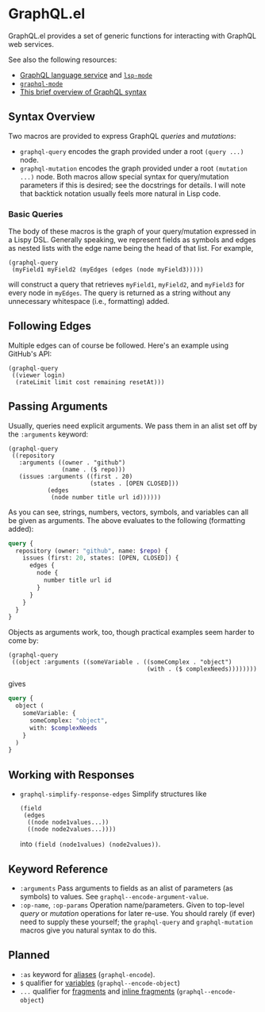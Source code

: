 # GraphQL.el

GraphQL.el provides a set of generic functions for interacting with GraphQL web services.

See also the following resources:
- [GraphQL language service][graph-lsp] and [`lsp-mode`][el-lsp]
- [`graphql-mode`][graphql-mode]
- [This brief overview of GraphQL syntax][graphql]

[graph-lsp]: https://github.com/graphql/graphql-language-service
[el-lsp]: https://github.com/emacs-lsp/lsp-mode
[graphql-mode]: https://github.com/davazp/graphql-mode
[graphql]: http://graphql.org/learn

## Syntax Overview
Two macros are provided to express GraphQL *queries* and *mutations*:
- `graphql-query` encodes the graph provided under a root `(query ...)` node.
- `graphql-mutation` encodes the graph provided under a root `(mutation ...)` node.
Both macros allow special syntax for query/mutation parameters if this is desired; see the docstrings for details.  I will note that backtick notation usually feels more natural in Lisp code.

### Basic Queries
The body of these macros is the graph of your query/mutation expressed in a Lispy DSL.  Generally speaking, we represent fields as symbols and edges as nested lists with the edge name being the head of that list.  For example,
```emacs-lisp
(graphql-query
 (myField1 myField2 (myEdges (edges (node myField3)))))
```
will construct a query that retrieves `myField1`, `myField2`, and `myField3` for every node in `myEdges`.  The query is returned as a string without any unnecessary whitespace (i.e., formatting) added.

## Following Edges
Multiple edges can of course be followed.  Here's an example using GitHub's API:
```emacs-lisp
(graphql-query
 ((viewer login)
  (rateLimit limit cost remaining resetAt)))
```

## Passing Arguments
Usually, queries need explicit arguments.  We pass them in an alist set off by the `:arguments` keyword:
``` emacs-lisp
(graphql-query
 ((repository
   :arguments ((owner . "github")
               (name . ($ repo)))
   (issues :arguments ((first . 20)
                       (states . [OPEN CLOSED]))
           (edges
            (node number title url id))))))
```
As you can see, strings, numbers, vectors, symbols, and variables can all be given as arguments.  The above evaluates to the following (formatting added):
``` graphql
query {
  repository (owner: "github", name: $repo) {
    issues (first: 20, states: [OPEN, CLOSED]) {
      edges {
        node {
          number title url id
        }
      }
    }
  }
}
```
Objects as arguments work, too, though practical examples seem harder to come by:

``` emacs-lisp
(graphql-query
 ((object :arguments ((someVariable . ((someComplex . "object")
                                       (with . ($ complexNeeds))))))))
```
gives
``` graphql
query {
  object (
    someVariable: {
      someComplex: "object",
      with: $complexNeeds
    }
  )
}
```

## Working with Responses
- `graphql-simplify-response-edges`
  Simplify structures like

      (field
       (edges
        ((node node1values...))
        ((node node2values...))))

  into `(field (node1values) (node2values))`.

## Keyword Reference
- `:arguments`
  Pass arguments to fields as an alist of parameters (as symbols) to values.  See `graphql--encode-argument-value`.
- `:op-name`, `:op-params`
  Operation name/parameters.  Given to top-level *query* or *mutation* operations for later re-use.  You should rarely (if ever) need to supply these yourself; the `graphql-query` and `graphql-mutation` macros give you natural syntax to do this.

## Planned
- `:as` keyword for [aliases][graphql-alias] (`graphql-encode`).
- `$` qualifier for [variables][graphql-variable] (`graphql--encode-object`)
- `...` qualifier for [fragments][graphql-fragment] and [inline fragments][graphql-ifragment] (`graphql--encode-object`)

[graphql-alias]: http://graphql.org/learn/queries/#aliases
[graphql-variable]: http://graphql.org/learn/queries/#variables
[graphql-fragment]: http://graphql.org/learn/queries/#fragments
[graphql-ifragment]: http://graphql.org/learn/queries/#inline-fragments
